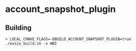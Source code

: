 # account_snapshot_plugin

## Building
```
> LOCAL_CMAKE_FLAGS=-DBUILD_ACCOUNT_SNAPSHOT_PLUGIN=true ./eosio_build.sh -s WBI
```